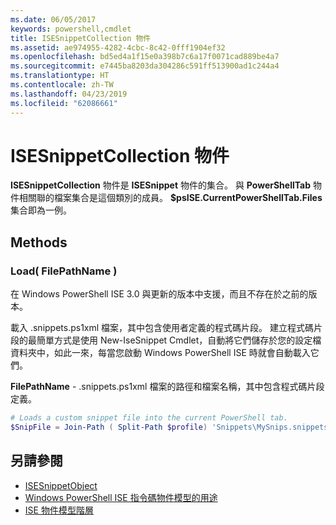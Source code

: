 ```yaml
---
ms.date: 06/05/2017
keywords: powershell,cmdlet
title: ISESnippetCollection 物件
ms.assetid: ae974955-4282-4cbc-8c42-0fff1904ef32
ms.openlocfilehash: bd5ed4a1f15e0a398b7c6a17f0071cad889be4a7
ms.sourcegitcommit: e7445ba8203da304286c591ff513900ad1c244a4
ms.translationtype: HT
ms.contentlocale: zh-TW
ms.lasthandoff: 04/23/2019
ms.locfileid: "62086661"
---
```

# <a name="the-isesnippetcollection-object"></a>ISESnippetCollection 物件

**ISESnippetCollection** 物件是 **ISESnippet** 物件的集合。 與 **PowerShellTab** 物件相關聯的檔案集合是這個類別的成員。 **$psISE.CurrentPowerShellTab.Files** 集合即為一例。

## <a name="methods"></a>Methods

### <a name="load-filepathname-"></a>Load\( FilePathName \)

在 Windows PowerShell ISE 3.0 與更新的版本中支援，而且不存在於之前的版本。

載入 .snippets.ps1xml 檔案，其中包含使用者定義的程式碼片段。 建立程式碼片段的最簡單方式是使用 New-IseSnippet Cmdlet，自動將它們儲存於您的設定檔資料夾中，如此一來，每當您啟動 Windows PowerShell ISE 時就會自動載入它們。

**FilePathName** - .snippets.ps1xml 檔案的路徑和檔案名稱，其中包含程式碼片段定義。

```powershell
# Loads a custom snippet file into the current PowerShell tab.
$SnipFile = Join-Path ( Split-Path $profile) 'Snippets\MySnips.snippets.ps1xml' $psISE.CurrentPowerShellTab.Snippets.Add($SnipPath)
```

## <a name="see-also"></a>另請參閱

- [ISESnippetObject](The-ISESnippetObject.md)
- [Windows PowerShell ISE 指令碼物件模型的用途](Purpose-of-the-Windows-PowerShell-ISE-Scripting-Object-Model.md)
- [ISE 物件模型階層](The-ISE-Object-Model-Hierarchy.md)